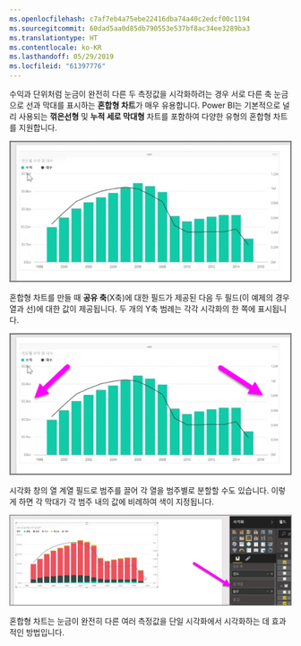 ```yaml
---
ms.openlocfilehash: c7af7eb4a75ebe22416dba74a40c2edcf00c1194
ms.sourcegitcommit: 60dad5aa0d85db790553e537bf8ac34ee3289ba3
ms.translationtype: HT
ms.contentlocale: ko-KR
ms.lasthandoff: 05/29/2019
ms.locfileid: "61397776"
---
```

수익과 단위처럼 눈금이 완전히 다른 두 측정값을 시각화하려는 경우 서로 다른 축 눈금으로 선과 막대를 표시하는 **혼합형 차트**가 매우 유용합니다. Power BI는 기본적으로 널리 사용되는 **꺾은선형** 및 **누적 세로 막대형** 차트를 포함하여 다양한 유형의 혼합형 차트를 지원합니다.

![](media/3-3-create-combination-charts/3-3_1.png)

혼합형 차트를 만들 때 **공유 축**(X축)에 대한 필드가 제공된 다음 두 필드(이 예제의 경우 열과 선)에 대한 값이 제공됩니다. 두 개의 Y축 범례는 각각 시각화의 한 쪽에 표시됩니다.

![](media/3-3-create-combination-charts/3-3_2.png)

시각화 창의 열 계열 필드로 범주를 끌어 각 열을 범주별로 분할할 수도 있습니다. 이렇게 하면 각 막대가 각 범주 내의 값에 비례하여 색이 지정됩니다.

![](media/3-3-create-combination-charts/3-3_3.png)

혼합형 차트는 눈금이 완전히 다른 여러 측정값을 단일 시각화에서 시각화하는 데 효과적인 방법입니다.

